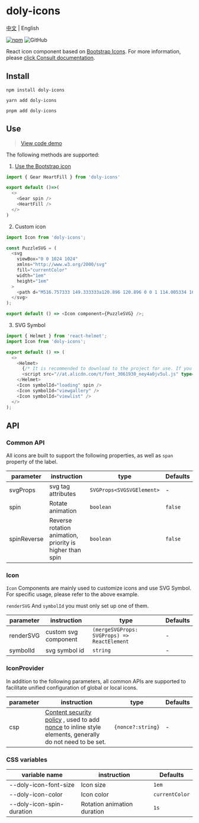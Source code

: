 # doly-icons

[中文](./README.md) | English

[![npm][npm]][npm-url] ![GitHub]

React icon component based on [Bootstrap Icons]. For more information, please [click Consult documentation](https://doly-dev.github.io/doly-icons/latest/).

## Install

```shell
npm install doly-icons
```

```shell
yarn add doly-icons
```

```shell
pnpm add doly-icons
```

## Use

> [View code demo](https://doly-dev.github.io/doly-icons/latest/documents#code-demo)

The following methods are supported:

1. [Use the Bootstrap icon](https://doly-dev.github.io/doly-icons/latest/icons)

```typescript
import { Gear HeartFill } from 'doly-icons'

export default ()=>(
  <>
    <Gear spin />
    <HeartFill />
  </>
)
```

2. Custom icon

```typescript
import Icon from 'doly-icons';

const PuzzleSVG = (
  <svg
    viewBox="0 0 1024 1024"
    xmlns="http://www.w3.org/2000/svg"
    fill="currentColor"
    width="1em"
    height="1em"
  >
    <path d="M516.757333 149.333333a120.896 120.896 0 0 1 114.005334 161.173334h104.064a64 64 0 0 1 64 64V810.666667a64 64 0 0 1-64 64H298.666667a64 64 0 0 1-64-64v-87.104c0-15.701333 11.989333-28.629333 27.306666-30.08l2.922667-0.149334a90.666667 90.666667 0 0 0 4.394667-181.226666L264.896 512a30.229333 30.229333 0 0 1-30.08-27.306667L234.666667 481.749333v-107.242666a64 64 0 0 1 64-64h104.064a120.704 120.704 0 0 1-6.869334-40.32C395.861333 184.746667 431.274667 149.333333 516.757333 149.333333z m0 64a56.896 56.896 0 0 0-53.674666 75.861334l30.144 85.312H298.666667v77.184a154.730667 154.730667 0 0 1 5.162666 300.693333l-5.162666 1.258667V810.666667h436.16V374.528l-194.56-0.021333 30.144-85.333334A56.896 56.896 0 0 0 516.736 213.333333z" />
  </svg>
);

export default () => <Icon component={PuzzleSVG} />;
```

3. SVG Symbol

```typescript
import { Helmet } from 'react-helmet';
import Icon from 'doly-icons';

export default () => (
  <>
    <Helmet>
      {/* It is recommended to download to the project for use. If you must introduce an online address, it is recommended to introduce it at the page entrance to avoid repeated loading. */}
      <script src="//at.alicdn.com/t/font_3061930_ney4a0jv5ul.js" type="text/javascript" />
    </Helmet>
    <Icon symbolId="loading" spin />
    <Icon symbolId="viewgallery" />
    <Icon symbolId="viewlist" />
  </>
);
```

## API

### Common API

All icons are built to support the following properties, as well as `span` property of the label.

| parameter | instruction | type | Defaults |
| --- | --- | --- | --- |
| svgProps | svg tag attributes | `SVGProps<SVGSVGElement>` | - |
| spin | Rotate animation | `boolean` | `false` |
| spinReverse | Reverse rotation animation, priority is higher than spin | `boolean` | `false` |

### Icon

`Icon` Components are mainly used to customize icons and use SVG Symbol. For specific usage, please refer to the above example.

`renderSVG` And `symbolId` you must only set up one of them.

| parameter | instruction          | type                                        | Defaults |
| --------- | -------------------- | ------------------------------------------- | -------- |
| renderSVG | custom svg component | `(mergeSVGProps: SVGProps) => ReactElement` | -        |
| symbolId  | svg symbol id        | `string`                                    | -        |

### IconProvider

In addition to the following parameters, all common APIs are supported to facilitate unified configuration of global or local icons.

| parameter | instruction | type | Defaults |
| --- | --- | --- | --- |
| csp | [Content security policy](https://developers.google.com/web/fundamentals/security/csp/) , used to add [nonce](https://developer.mozilla.org/en-US/docs/Web/API/HTMLElement/nonce) to inline style elements, generally do not need to be set. | `{nonce?:string}` | - |

### CSS variables

| variable name             | instruction                 | Defaults       |
| ------------------------- | --------------------------- | -------------- |
| --doly-icon-font-size     | Icon size                   | `1em`          |
| --doly-icon-color         | Icon color                  | `currentColor` |
| --doly-icon-spin-duration | Rotation animation duration | `1s`           |

[bootstrap icons]: https://icons.getbootstrap.com/
[npm]: https://img.shields.io/npm/v/doly-icons.svg
[npm-url]: https://npmjs.com/package/doly-icons
[github]: https://img.shields.io/github/license/doly-dev/doly-icons.svg
